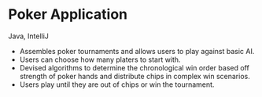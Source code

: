 # Poker Application
Java, IntelliJ
<ul>
  <li>Assembles poker tournaments and allows users to play against basic AI.</li>
  <li>Users can choose how many platers to start with.</li>
  <li>Devised algorithms to determine the chronological win order based off strength of poker hands and distribute chips in complex win scenarios.</li>
  <li>Users play until they are out of chips or win the tournament.</li>
</ul>

